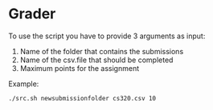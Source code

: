# Grader
To use the script you have to provide 3 arguments as input: 
1. Name of the folder that contains the submissions
2. Name of the csv.file that should be completed
3. Maximum points for the assignment

Example:
```bash
./src.sh newsubmissionfolder cs320.csv 10
```
